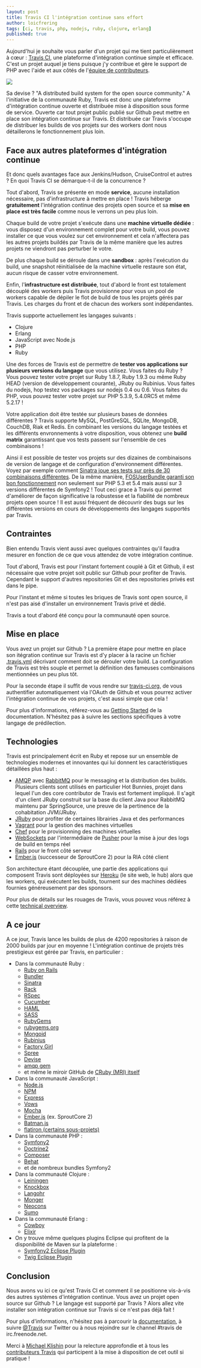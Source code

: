```yaml
---
layout: post
title: Travis CI l'intégration continue sans effort
author: loicfrering
tags: [ci, travis, php, nodejs, ruby, clojure, erlang]
published: true
---
```


Aujourd'hui je souhaite vous parler d'un projet qui me tient
particulièrement à cœur : [Travis CI](http://travis-ci.org/), une
plateforme d'intégration continue simple et efficace. C'est un projet
auquel je tiens puisque j'y contribue et gère le support de PHP avec
l'aide et aux côtés de l'[équipe de
contributeurs](https://github.com/travis-ci/).

<p class="center">
  <img src="/public/img/2012-01-25-travis-ci/travis.png" border="0" />
</p>

Sa devise ? "A distributed build system for the open source community."
A l'initiative de la communauté Ruby, Travis est donc une plateforme
d'intégration continue ouverte et distribuée mise à disposition sous
forme de service. Ouverte car tout projet public publié sur Github peut
mettre en place son intégration continue sur Travis. Et distribuée car
Travis s'occupe de distribuer les builds de vos projets sur des workers
dont nous détaillerons le fonctionnement plus loin.

## Face aux autres plateformes d'intégration continue

Et donc quels avantages face aux Jenkins/Hudson, CruiseControl et autres
? En quoi Travis CI se démarque-t-il de la concurrence ?

Tout d'abord, Travis se présente en mode **service**, aucune
installation nécessaire, pas d'infrastructure à mettre en place !
Travis héberge **gratuitement** l'intégration continue des projets open
source et sa **mise en place est très facile** comme nous le verrons un
peu plus loin.

Chaque build de votre projet s'exécute dans une **machine virtuelle
dédiée** : vous disposez d'un environnement complet pour votre build,
vous pouvez installer ce que vous voulez sur cet environnement et cela
n'affectera pas les autres projets buildés par Travis de la même manière
que les autres projets ne viendront pas perturber le votre.

De plus chaque build se déroule dans une **sandbox** : après l'exécution
du build, une snapshot réinitialisée de la machine virtuelle restaure
son état, aucun risque de casser votre environnement.

Enfin, l'**infrastructure est distribuée**, tout d'abord le front est totalement
découplé des workers puis Travis provisionne pour vous un pool de
workers capable de dépiler le flot de build de tous les projets gérés
par Travis. Les charges du front et de chacun des workers sont
indépendantes.

Travis supporte actuellement les langages suivants :

* Clojure
* Erlang
* JavaScript avec Node.js
* PHP
* Ruby

Une des forces de Travis est de permettre de **tester vos applications
sur plusieurs versions du langage** que vous utilisez. Vous faites du
Ruby ?  Vous pouvez tester votre projet sur Ruby 1.8.7, Ruby 1.9.3 ou
même Ruby HEAD (version de développement courante), JRuby ou Rubinius.
Vous faites du nodejs, hop testez vos packages sur nodejs 0.4 ou 0.6.
Vous faites du PHP, vous pouvez tester votre projet sur PHP 5.3.9,
5.4.0RC5 et même 5.2.17 !

Votre application doit être testée sur plusieurs bases de données
différentes ? Travis supporte MySQL, PostGreSQL, SQLite, MongoDB,
CouchDB, Riak et Redis. En combinant les versions du langage testées et
les différents envronnements à votre disposition, vous obtenez une
**build matrix** garantissant que vos tests passent sur l'ensemble de
ces combinaisons !

Ainsi il est possible de tester vos projets sur des dizaines de
combinaisons de version de langage et de configuration d'environnement
différentes. Voyez par exemple comment [Sinatra joue ses tests sur près
de 30 combinaisons
différentes](http://travis-ci.org/#!/sinatra/sinatra). De la même
manière, [FOSUserBundle garanti son bon
fonctionnement](http://travis-ci.org/#!/FriendsOfSymfony/FOSUserBundle)
non seulement sur PHP 5.3 et 5.4 mais aussi sur 3 versions différentes
de Symfony2 ! Tout ceci grace à Travis qui permet d'améliorer de façon
significative la robustesse et la fiabilité de nombreux projets open
source ! Il est aussi fréquent de découvrir des bugs sur les différentes
versions en cours de développements des langages supportés par Travis.

## Contraintes

Bien entendu Travis vient aussi avec quelques contraintes qu'il faudra
mesurer en fonction de ce que vous attendez de votre intégration
continue.

Tout d'abord, Travis est pour l'instant fortement couplé à Git et
Github, il est nécessaire que votre projet soit public sur Github pour
profiter de Travis. Cependant le support d'autres repositories Git et
des repositories privés est dans le pipe.

Pour l'instant et même si toutes les briques de Travis sont open source,
il n'est pas aisé d'installer un environnement Travis privé et dédié.

Travis a tout d'abord été conçu pour la communauté open source.

## Mise en place

Vous avez un projet sur Github ? La première étape pour mettre en place
son itégration continue sur Travis est d'y placer à la racine un fichier
[.travis.yml](http://about.travis-ci.org/docs/user/getting-started/#step-three-add-travisyml-file-to-your-repository)
décrivant comment doit se dérouler votre build. La configuration de
Travis est très souple et permet la définition des fameuses combinaisons
mentionnées un peu plus tôt.

Pour la seconde étape il suffit de vous rendre sur
[travis-ci.org](http://travis-ci.org), de vous authentifier
automatiquement via l'OAuth de Github et vous pourrez activer
l'intégration continue de vos projets, c'est aussi simple que cela !

Pour plus d'informations, référez-vous au [Getting
Started](http://about.travis-ci.org/docs/user/getting-started/) de la
documentation. N'hésitez pas à suivre les sections spécifiques à votre
langage de prédilection.

## Technologies

Travis est principalement écrit en Ruby et repose sur un ensemble de
technologies modernes et innovantes qui lui donnent les caractéristiques
détaillées plus haut :

* [AMQP](http://bit.ly/amqp-model-explained) avec
  [RabbitMQ](http://www.rabbitmq.com/) pour le messaging et la
  distribution des builds. Plusieurs clients sont utilisés en
  particulier Hot Bunnies, projet dans lequel l'un des core contributor de
  Travis est fortement impliqué. Il s'agit d'un client JRuby construit sur
  la base du client Java pour RabbitMQ maintenu par SpringSource, une
  preuve de la pertinence de la cohabitation JVM/JRuby.
* [JRuby](http://jruby.org/) pour profiter de certaines librairies Java
  et des performances
* [Vagrant](http://vagrantup.com/) pour la gestion des machines virtuelles
* [Chef](http://wiki.opscode.com/display/chef/Home) pour le
  provisionning des machines virtuelles
* [WebSockets](http://en.wikipedia.org/wiki/WebSocket) par
  l'intermédiaire de [Pusher](http://pusher.com/) pour la mise à jour
  des logs de build en temps réel
* [Rails](http://rubyonrails.org/) pour le front côté serveur
* [Ember.js](http://emberjs.com/) (successeur de SproutCore 2) pour la
  RIA côté client

Son architecture étant découplée, une partie des applications qui
composent Travis sont déployées sur [Heroku](http://www.heroku.com/) (le
site web, le hub) alors que les workers, qui exécutent les builds,
tournent sur des machines dédiées fournies généreusement par des
sponsors.

Pour plus de détails sur les rouages de Travis, vous pouvez vous référez
à cette [technical
overview](http://about.travis-ci.org/docs/dev/overview/).

## A ce jour

A ce jour, Travis lance les builds de plus de 4200 repositories à raison
de 2000 builds par jour en moyenne ! L'intégration continue de projets
très prestigieux est gérée par Travis, en particulier :

* Dans la communauté Ruby :
  * [Ruby on Rails](http://travis-ci.org/#!/rails/rails)
  * [Bundler](http://travis-ci.org/#!/carlhuda/bundler)
  * [Sinatra](http://travis-ci.org/sinatra/sinatra)
  * [Rack](http://travis-ci.org/#!/rack/rack)
  * [RSpec](http://travis-ci.org/#!/rspec/rspec-core)
  * [Cucumber](http://travis-ci.org/#!/cucumber/cucumber)
  * [HAML](http://travis-ci.org/#!/nex3/haml)
  * [SASS](http://travis-ci.org/#!/nex3/sass)
  * [RubyGems](http://travis-ci.org/#!/rubygems/rubygems)
  * [rubygems.org](http://travis-ci.org/#!/rubygems/rubygems.org)
  * [Mongoid](http://travis-ci.org/#!/mongoid/mongoid)
  * [Rubinius](http://travis-ci.org/#!/rubinius/rubinius)
  * [Factory Girl](http://travis-ci.org/#!/thoughtbot/factory_girl)
  * [Spree](http://travis-ci.org/#!/spree/spree)
  * [Devise](http://travis-ci.org/#!/plataformatec/devise)
  * [amqp gem](http://travis-ci.org/#!/ruby-amqp/amqp)
  * et même le miroir GitHub de [CRuby (MRI) itself](http://travis-ci.org/#!/ruby/ruby)
* Dans la communauté JavaScript :
  * [Node.js](http://travis-ci.org/joyent/node)
  * [NPM](http://travis-ci.org/#!/isaacs/npm)
  * [Express](http://travis-ci.org/#!/visionmedia/express)
  * [Vows](http://travis-ci.org/#!/cloudhead/vows)
  * [Mocha](http://travis-ci.org/#!/visionmedia/mocha)
  * [Ember.js](http://travis-ci.org/#!/emberjs/ember.js) (ex. SproutCore 2)
  * [Batman.js](http://travis-ci.org/#!/Shopify/batman)
  * [flatiron (certains sous-projets)](https://github.com/flatiron)
* Dans la communauté PHP :
  * [Symfony2](http://travis-ci.org/#!/symfony/symfony)
  * [Doctrine2](http://travis-ci.org/#!/doctrine/doctrine2)
  * [Composer](http://travis-ci.org/#!/composer/composer)
  * [Behat](http://travis-ci.org/#!/Behat/Behat)
  * et de nombreux bundles Symfony2
* Dans la communauté Clojure :
  * [Leiningen](http://travis-ci.org/#!/technomancy/leiningen)
  * [Knockbox](http://travis-ci.org/#!/reiddraper/knockbox)
  * [Langohr](http://travis-ci.org/#!/michaelklishin/langohr)
  * [Monger](http://travis-ci.org/#!/michaelklishin/monger)
  * [Neocons](http://travis-ci.org/#!/michaelklishin/neocons)
  * [Sumo](http://travis-ci.org/#!/reiddraper/sumo)
* Dans la communauté Erlang :
  * [Cowboy](http://travis-ci.org/#!/extend/cowboy)
  * [Elixir](http://travis-ci.org/#!/josevalim/elixir)
* On y trouve même quelques plugins Eclipse qui profitent de la
  disponibilité de Maven sur la plateforme :
  * [Symfony2 Eclipse Plugin](http://travis-ci.org/#!/pulse00/Symfony-2-Eclipse-Plugin)
  * [Twig Eclipse Plugin](http://travis-ci.org/#!/pulse00/Twig-Eclipse-Plugin)

## Conclusion

Nous avons vu ici ce qu'est Travis CI et comment il se positionne
vis-à-vis des autres systèmes d'intégration continue. Vous avez un
projet open source sur Github ? Le langage est supporté par Travis ?
Alors allez vite installer son intégration continue sur Travis si ce
n'est pas déjà fait !

Pour plus d'informations, n'hésitez pas à parcourir la
[documentation](http://about.travis-ci.org/docs/), à suivre
[@Travis](https://twitter.com/travisci) sur Twitter ou à nous rejoindre
sur le channel #travis de irc.freenode.net.

Merci à [Michael Klishin](https://twitter.com/michaelklishin) pour la
relecture approfondie et à tous les [contributeurs
Travis](https://github.com/travis-ci/) qui participent à la mise à
disposition de cet outil si pratique !

